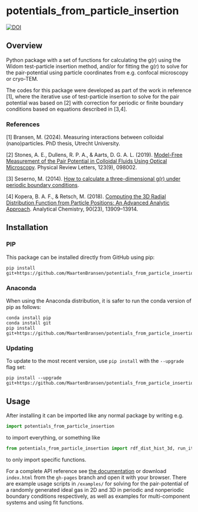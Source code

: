 # potentials_from_particle_insertion
[![DOI](https://zenodo.org/badge/276691171.svg)](https://zenodo.org/doi/10.5281/zenodo.10519368)
## Overview
Python package with a set of functions for calculating the g(r) using the Widom test-particle insertion method, and/or for fitting the g(r) to solve for the pair-potential using particle coordinates from e.g. confocal microscopy or cryo-TEM.

The codes for this package were developed as part of the work in reference [1], where the iterative use of test-particle insertion to solve for the pair potential was based on [2] with correction for periodic or finite boundary conditions based on equations described in [3,4].

### References
[1] Bransen, M. (2024). Measuring interactions between colloidal (nano)particles. PhD thesis, Utrecht University.

[2] Stones, A. E., Dullens, R. P. A., & Aarts, D. G. A. L. (2019). [Model-Free Measurement of the Pair Potential in Colloidal Fluids Using Optical Microscopy](https://doi.org/10.1103/PhysRevLett.123.098002). Physical Review Letters, 123(9), 098002. 

[3] Seserno, M. (2014). [How to calculate a three-dimensional g(r) under periodic boundary conditions](https://www.cmu.edu/biolphys/deserno/pdf/gr_periodic.pdf).

[4] Kopera, B. A. F., & Retsch, M. (2018). [Computing the 3D Radial Distribution Function from Particle Positions: An Advanced Analytic Approach](https://doi.org/10.1021/acs.analchem.8b03157). Analytical Chemistry, 90(23), 13909–13914.

## Installation

### PIP
This package can be installed directly from GitHub using pip:
```
pip install git+https://github.com/MaartenBransen/potentials_from_particle_insertion
```
### Anaconda
When using the Anaconda distribution, it is safer to run the conda version of pip as follows:
```
conda install pip
conda install git
pip install git+https://github.com/MaartenBransen/potentials_from_particle_insertion
```
### Updating
To update to the most recent version, use `pip install` with the `--upgrade` flag set:
```
pip install --upgrade git+https://github.com/MaartenBransen/potentials_from_particle_insertion
```

## Usage
After installing it can be imported like any normal package by writing e.g. 
```Python
import potentials_from_particle_insertion
```
to import everything, or something like
```Python
from potentials_from_particle_insertion import rdf_dist_hist_3d, run_iteration
```
to only import specific functions.

For a complete API reference see [the documentation](https://maartenbransen.github.io/potentials_from_particle_insertion/) or download `index.html` from the `gh-pages` branch and open it with your browser. There are example usage scripts in `/examples/` for solving for the pair-potential of a randomly generated ideal gas in 2D and 3D in periodic and nonperiodic boundary conditions respectively, as well as examples for multi-component systems and using fit functions.
